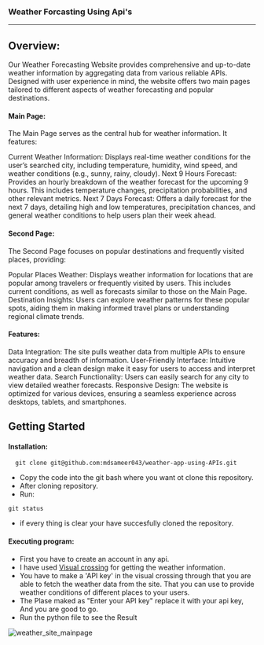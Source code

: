 ### Weather Forcasting Using Api's 
___

## Overview:

Our Weather Forecasting Website provides comprehensive and up-to-date weather information by aggregating data from various reliable APIs. Designed with user experience in mind, the website offers two main pages tailored to different aspects of weather forecasting and popular destinations.

#### Main Page:

The Main Page serves as the central hub for weather information. It features:

Current Weather Information: Displays real-time weather conditions for the user’s searched city, including temperature, humidity, wind speed, and weather conditions (e.g., sunny, rainy, cloudy).
Next 9 Hours Forecast: Provides an hourly breakdown of the weather forecast for the upcoming 9 hours. This includes temperature changes, precipitation probabilities, and other relevant metrics.
Next 7 Days Forecast: Offers a daily forecast for the next 7 days, detailing high and low temperatures, precipitation chances, and general weather conditions to help users plan their week ahead.

#### Second Page:

The Second Page focuses on popular destinations and frequently visited places, providing:

Popular Places Weather: Displays weather information for locations that are popular among travelers or frequently visited by users. This includes current conditions, as well as forecasts similar to those on the Main Page.
Destination Insights: Users can explore weather patterns for these popular spots, aiding them in making informed travel plans or understanding regional climate trends.

#### Features:

Data Integration: The site pulls weather data from multiple APIs to ensure accuracy and breadth of information.
User-Friendly Interface: Intuitive navigation and a clean design make it easy for users to access and interpret weather data.
Search Functionality: Users can easily search for any city to view detailed weather forecasts.
Responsive Design: The website is optimized for various devices, ensuring a seamless experience across desktops, tablets, and smartphones.


## Getting Started
#### Installation:

 ```
   git clone git@github.com:mdsameer043/weather-app-using-APIs.git
```
+ Copy the code into the git bash where you want ot clone this repository.
+ After cloning repository.
+ Run:
```
git status
```
+ if every thing is clear your have succesfully cloned the repository.

#### Executing program:
+ First you have to create an account in any api.
+ I have used  [Visual crossing](https://www.visualcrossing.com/) for getting the weather information.
+ You have to make a 'API key' in the visual crossing through that you are able to fetch the weather data from the site. That you can use to provide weather conditions of different places to your users.
+ The Plase maked as "Enter your API key" replace it with your api key, And you are good to go.
+ Run the python file to see the Result
  
![weather_site_mainpage](https://github.com/user-attachments/assets/c5d27813-c616-44b7-aae5-2e1fc3f27512)



